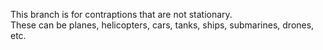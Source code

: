 This branch is for contraptions that are not stationary.<br>
These can be planes, helicopters, cars, tanks, ships, submarines, drones, etc.
